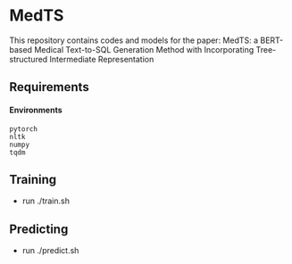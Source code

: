 # MedTS
This repository contains codes and models for the paper: MedTS: a BERT-based Medical Text-to-SQL Generation Method with Incorporating Tree-structured Intermediate Representation

## Requirements

#### Environments

```
pytorch
nltk
numpy
tqdm
```

## Training
* run ./train.sh

## Predicting

* run ./predict.sh
